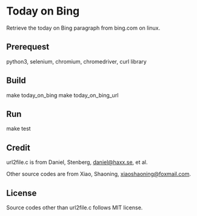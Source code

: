 Today on Bing
=============

Retrieve the today on Bing paragraph from bing.com on linux.

## Prerequest
python3, selenium, chromium, chromedriver, curl library

## Build
make today_on_bing
make today_on_bing_url

## Run
make test

## Credit
url2file.c is from Daniel, Stenberg, <daniel@haxx.se>, et al.

Other source codes are from Xiao, Shaoning, <xiaoshaoning@foxmail.com>.

## License
Source codes other than url2file.c follows MIT license.
